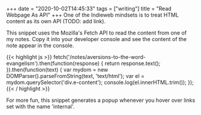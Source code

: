 +++
date = "2020-10-02T14:45:33"
tags = ["writing"]
title = "Read Webpage As API"
+++
One of the Indieweb mindsets is to treat HTML content as its own API (TODO: add link).

This snippet uses the Mozilla's Fetch API to read the content from one of my notes. Copy it into your developer console and see the content of the note appear in the console.

{{< highlight js >}}
fetch('/notes/aversions-to-the-word-evangelism').then(function(response) { return response.text(); }).then(function(text) { var mydom = new DOMParser().parseFromString(text, 'text/html'); var el = mydom.querySelector('div.e-content'); console.log(el.innerHTML.trim()); });
{{< / highlight >}}

For more fun, this snippet generates a popup whenever you hover over links set with the name 'internal'.
